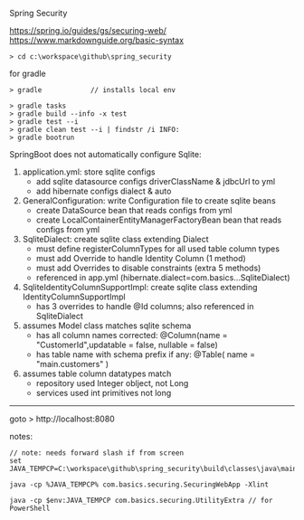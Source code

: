Spring Security

https://spring.io/guides/gs/securing-web/
https://www.markdownguide.org/basic-syntax

	> cd c:\workspace\github\spring_security

for gradle

	> gradle			// installs local env

	> gradle tasks
	> gradle build --info -x test
	> gradle test --i
	> gradle clean test --i | findstr /i INFO:	
	> gradle bootrun

SpringBoot does not automatically configure Sqlite:

1. application.yml: store sqlite configs
	- add sqlite datasource configs driverClassName & jdbcUrl to yml
	- add hibernate configs dialect & auto
2. GeneralConfiguration: write Configuration file to create sqlite beans
	- create DataSource bean that reads configs from yml
	- create LocalContainerEntityManagerFactoryBean bean that reads configs from yml
3. SqliteDialect: create sqlite class extending Dialect
	- must define registerColumnTypes for all used table column types
	- must add Override to handle Identity Column (1 method)
	- must add Overrides to disable constraints (extra 5 methods)
	- referenced in app.yml (hibernate.dialect=com.basics...SqliteDialect)
4. SqliteIdentityColumnSupportImpl: create sqlite class extending IdentityColumnSupportImpl
	- has 3 overrides to handle @Id columns; also referenced in SqliteDialect
6. assumes Model class matches sqlite schema
	- has all column names corrected: @Column(name = "CustomerId",updatable = false, nullable = false)
	- has table name with schema prefix if any: @Table( name = "main.customers" )
7. assumes table column datatypes match
	- repository used Integer oblject, not Long
	- services used int primitives not long

---

goto > http://localhost:8080

notes:

	// note: needs forward slash if from screen
	set JAVA_TEMPCP=C:\workspace\github\spring_security\build\classes\java\main\

	java -cp %JAVA_TEMPCP% com.basics.securing.SecuringWebApp -Xlint

	java -cp $env:JAVA_TEMPCP com.basics.securing.UtilityExtra // for PowerShell
